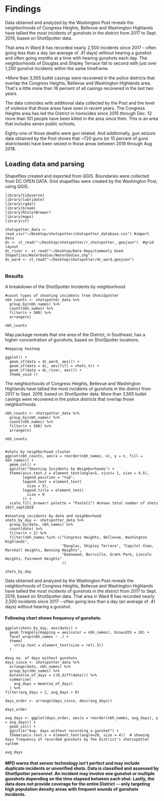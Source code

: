 # Findings 

Data obtained and analyzed by the Washington Post reveals the neighborhoods of Congress Heights, Bellevue and Washington Highlands have tallied the most incidents of gunshots in the district from 2017 to Sept. 2019, based on ShotSpotter data. 

That area in Ward 8 has recorded nearly 2,500 incidents since 2017 – often going less than a day (an average of .41 days) without hearing a gunshot and often going months at a time with hearing gunshots each day. The neighborhoods of Douglas and Shipley Terrace fall to second with just over 1,250 gunshot incidents within the same timeframe.   

*More than 3,565 bullet casings were recovered in the police districts that overlap the Congress Heights, Bellevue and Washington Highlands area. That's a little more than 16 percent of all casings recovered in the last two years. 

The data coincides with additional data collected by the Post and the level of violence that those areas have seen in recent years. The Congress Heights area has led the District in homicides since 2015 through Dec. 12 more than 101 people have been killed in the area since then. This is an area that includes seven public schools. 

Eighty-one of those deaths were gun related. And additionally, gun seizure data obtained by the Post shows that ~720 guns (or 15 percent of guns districtwide) have been seized in those areas between 2016 through Aug 2018.


## Loading data and parsing

Shapefiles created and exported from QGIS. Boundaries were collected from DC OPEN DATA. Grid shapefiles were created by the Washington Post, using QGIS. 
```{r include=FALSE}
library(tidyverse)
library(lubridate)
library(rgdal)
library(broom)
library(RColorBrewer)
library(maps)
library(sf)

shotspotter_data <- read_csv("~/Desktop/shotspotter/shotspotter_database.csv") #import data
dc <- st_read("~/Desktop/shotspotter/r_shotspotter_.geojson")  #grid layout
dc_river <- st_read("~/Desktop/Data Repo/Commonly Used Shapefiles/Waterbodies/Waterbodies.shp")
dc_ward <- st_read("~/Desktop/shotspotter/dc_ward.geojson")


```

### Results
A breakdown of the ShotSpotter Incidents by neighborhood
```{r}
#count types of shooting incidents from ShotsSpotter 
nbh_counts <- shotspotter_data %>%
  group_by(nbh_names) %>%
  count(nbh_names) %>%
  filter(n > 500) %>%
  arrange(n)

nbh_counts 

```

Map package reveals that one area of the District, in Southeast, has a higher concentration of gunshots, based on ShotSpotter locations.  

```{r}
#mapping heatmap

ggplot() +
  geom_sf(data = dc_ward, aes()) +
  geom_sf(data = dc, aes(fill = shots_n)) +
  geom_sf(data = dc_river, aes()) +
  theme_void ()

```

The neighborhoods of Congress Heights, Bellevue and Washington Highlands have tallied the most incidents of gunshots in the district from 2017 to Sept. 2019, based on ShotSpotter data. More than 3,565 bullet casings were recovered in the police districts that overlap those neighborhoods. 

```{r}
nbh_counts <- shotspotter_data %>%
  group_by(nbh_names) %>%
  count(nbh_names) %>%
  filter(n > 500) %>%
  arrange(n)

nbh_counts 

```


```{r}

#shots by neighborhood cluster 
ggplot(nbh_counts, aes(x = reorder(nbh_names, n), y = n, fill = nbh_names)) +
  geom_col() +
  ggtitle("Shooting Incidents by Neighborhoods") +
  theme(axis.text.x = element_text(angle=5, vjust= 1, size = 4.5),
        legend.position = "top",
        legend.text = element_text(
          size = 5),
        legend.title = element_text(
          size = 0
        )) +
  scale_fill_brewer( palette = "Pastel1") #shows total number of shots 2017_sept2019

```


```{r}
#shooting incidents by date and neighborhood
shots_by_day <- shotspotter_data %>%
  group_by(date, nbh_names) %>%
  count(date) %>%
  filter(n > 2) %>%
  filter(nbh_names %in% c("Congress Heights, Bellevue, Washington Highlands",
                          "Douglas, Shipley Terrace", "Capitol View, Marshall Heights, Benning Heights",
                          "Deanwood, Burrville, Grant Park, Lincoln Heights, Fairmont Heights"
                          ))

shots_by_day

```
Data obtained and analyzed by the Washington Post reveals the neighborhoods of Congress Heights, Bellevue and Washington Highlands have tallied the most incidents of gunshots in the district from 2017 to Sept. 2019, based on ShotSpotter data. 
That area in Ward 8 has recorded nearly 2,500 incidents since 2017 – often going less than a day (an average of .41 days) without hearing a gunshot. 

#### Following chart shows frequency of gunshots.

```{r, fig.width = 20, fig.height = 5}
ggplot(shots_by_day, aes(date)) +
  geom_freqpoly(mapping = aes(color = nbh_names), binwidth = 20) + 
  facet_wrap(nbh_names ~ .) + 
  theme(
    strip.text = element_text(size = rel(.5))
  )

```
```{r}
#avg no. of days without gunshots 
days_since <- shotspotter_data %>%
  arrange(date, nbh_names) %>%
  group_by(nbh_names) %>%
  mutate(no_of_days = c(0,diff(date))) %>%
  summarise(
    avg_days = mean(no_of_days)
  ) %>%
filter(avg_days < 2, avg_days > 0)

days_order <- arrange(days_since, desc(avg_days))

days_order

```

```{r}
avg_days <- ggplot(days_order, aes(x = reorder(nbh_names, avg_days), y = avg_days)) +
  geom_col() +
  ggtitle("Avg. days without recording a gunshot") +
  theme(axis.text.x = element_text(angle=20, size = 4))  # showing days frequency of recorded gunshots by the District's shotsspotter system

avg_days
```

#### MPD warns that sensor technology isn’t perfect and may include duplicate incidents or unverified shots. Data is classified and assessed by ShotSpotter personnel. An incident may involve one gunshot or multiple gunshots depending on the time elapsed between each shot. Lastly, the data does not provide coverage for the entire District -- only targeting high population density areas with frequent sounds of gunshots incidents.
